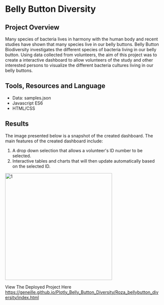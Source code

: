 # Belly Button Diversity

## Project Overview

Many species of bacteria lives in harmony with the human body and recent studies have shown that many species live in our belly buttons. Belly Button Biodiversity investigates the different species of bacteria living in our belly button. Using data collected from volunteers, the aim of this project was to create a interactive dashboard to allow volunteers of the study and other interested persons to visualize the different bacteria cultures living in our belly buttons. 

## Tools, Resources and Language

* Data: samples.json
* Javascript ES6
* HTML/CSS

## Results

The image presented below is a snapshot of the created dashboard. The main features of the created dashboard include:
1. A drop down selection that allows a volunteer's ID number to be selected. 
2. Interactive tables and charts that will then update automatically based on the selected ID.

<img width="347" alt="1" src="https://user-images.githubusercontent.com/92636438/151723859-1dc4fbd4-2091-4157-bbcc-07f6804b823b.png">


View The Deployed Project Here
https://geneille.github.io/Plotly_Belly_Button_Diversity/Roza_bellybutton_diversity/index.html

